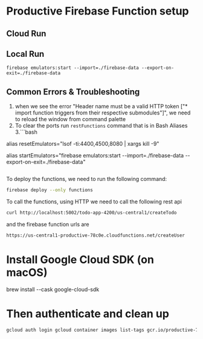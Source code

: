 # Productive Firebase Function setup

## Cloud Run

## Local Run

`firebase emulators:start --import=./firebase-data --export-on-exit=./firebase-data`

## Common Errors & Troubleshooting

1. when we see the error "Header name must be a valid HTTP token ["* import function triggers from their respective submodules"]", we need to reload the window from command palette
2. To clear the ports run `restFunctions` command that is in Bash Aliases 3.```bash

alias resetEmulators="lsof -ti:4400,4500,8080 | xargs kill -9"

alias startEmulators="firebase emulators:start --import=./firebase-data --export-on-exit=./firebase-data"

```

```

To deploy the functions, we need to run the following command:

```bash
firebase deploy --only functions
```

To call the functions, using HTTP we need to call the following rest api

```bash
curl http://localhost:5002/todo-app-4200/us-central1/createTodo
```

and the firebase function urls are

```bash
https://us-central1-productive-78c0e.cloudfunctions.net/createUser
```



# Install Google Cloud SDK (on macOS)

brew install --cask google-cloud-sdk

# Then authenticate and clean up

```bash
gcloud auth login gcloud container images list-tags gcr.io/productive-78c0e/us/gcf --format="get(digest)" | while read digest; do gcloud container images delete "gcr.io/productive-78c0e/us/gcf@$digest" --quiet; done
```

